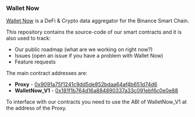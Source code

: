 ### Wallet Now

[Wallet Now](https://walletnow.net) is a DeFi & Crypto data aggregator for the Binance Smart Chain.

This repository contains the source-code of our smart contracts and it is also used to track:
 - Our public roadmap (what are we working on right now?)
 - Issues (open an issue if you have a problem with Wallet Now)
 - Feature requests

The main contract addresses are:
* **Proxy** - [0x9091a75f1241c9dd5de852bdaa64af4b651d74d6](https://bscscan.com/address/0x9091a75f1241c9dd5de852bdaa64af4b651d74d6)
* **WalletNow_V1** - [0x181f1b764d16a884890337a33c091ebf6c0e0e88](https://bscscan.com/address/0x181f1b764d16a884890337a33c091ebf6c0e0e88)

To interface with our contracts you need to use the ABI of WalletNow_V1 at the address of the Proxy.
